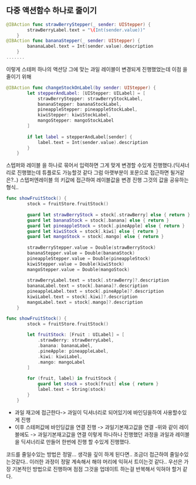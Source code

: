 ## 다중 액션함수 하나로 줄이기

```swift
@IBAction func strawBerryStepper(_ sender: UIStepper) {
        strawBerryLabel.text = "\(Int(sender.value))"
    }
@IBAction func bananaStepper(_ sender: UIStepper) {
        bananaLabel.text = Int(sender.value).description
    }
.......
```
이렇게 스테퍼 하나의 액션당 그에 맞는 과일 레이블이 변경되게 진행했었는데 이점 을 줄이기 위해

```swift
@IBAction func changeStockOnLabel(by sender: UIStepper) {
        let stepperAndLabel: [UIStepper: UILabel] = [
            strawBerryStepper: strawBerryStockLabel,
            bananaStepper: bananaStockLabel,
            pineappleStepper: pineappleStockLabel,
            kiwiStepper: kiwiStockLabel,
            mangoStepper: mangoStockLabel
        ]
        
        if let label = stepperAndLabel[sender] {
            label.text = Int(sender.value).description
        }
    }
```

스텝퍼와 레이블 을 하나로 묶어서 입력하면 그게 맞게 변경할 수있게 진행했다.(딕셔너리로 진행했는데 튜플로도 가능할것 같다 그럼 아랫부분이 포문으로 접근하면 될거같은?..)
스텝퍼엔레이블 의 키값에 접근하여 레이블값을 변경 진행 그것의 값을 공유하는형식..



```swift
func showFruitStock() {
        stock = fruitStore.fruitStock()
        
        guard let strawBerryStock = stock[.strawBerry] else { return }
        guard let bananaStock = stock[.banana] else { return }
        guard let pineappleStock = stock[.pineApple] else { return }
        guard let kiwiStock = stock[.kiwi] else { return }
        guard let mangoStock = stock[.mango] else { return }
        
        strawBerryStepper.value = Double(strawBerryStock)
        bananaStepper.value = Double(bananaStock)
        pineappleStepper.value = Double(pineappleStock)
        kiwiStepper.value = Double(kiwiStock)
        mangoStepper.value = Double(mangoStock)
        
        strawBerryLabel.text = stock[.strawBerry]?.description
        bananaLabel.text = stock[.banana]?.description
        pineappleLabel.text = stock[.pineApple]?.description
        kiwiLabel.text = stock[.kiwi]?.description
        mangoLabel.text = stock[.mango]?.description
    }
```


```swift
func showFruitStock() {
        stock = fruitStore.fruitStock()
        
        let fruitStock: [Fruit : UILabel] = [
            .strawBerry: strawBerryLabel,
            .banana: bananaLabel,
            .pineApple: pineappleLabel,
            .kiwi: kiwiLabel,
            .mango: mangoLabel
        ]
        
        for (fruit, label) in fruitStock {
            guard let stock = stock[fruit] else { return }
            label.text = String(stock)
        }
    }
```

- 과일 재고에 접근한다-> 과일이 딕셔너리로 되어있기에 바인딩을하여 사용할수있게 진행
- 이후 스테퍼값에 바인딩값을 연결 진행 -> 과일기본재고값을 연결
-위와 같이 레이블에도 -> 과일기본재고값을 연결
이렇게 하나하나 진행했던 과정을 과일과 레이블을 딕셔너리로 만들어 한번에 진행 할 수있게 진행했다.

코드를 줄일수있는 방법은 정말... 생각을 깊이 하게 된다면.. 조금더 접근하여 줄일수있는것같다..
이러한 과정이 정말 계속해서 해야 머리에 익혀서 트이는것 같다..
우선은 가장 기본적인 방법으로 진행하며 점점 그것을 업데이트 하는걸 반복해서 익혀야 할거 같다.
